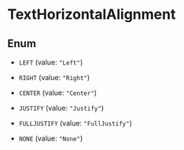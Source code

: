 
# TextHorizontalAlignment

## Enum


* `LEFT` (value: `"Left"`)

* `RIGHT` (value: `"Right"`)

* `CENTER` (value: `"Center"`)

* `JUSTIFY` (value: `"Justify"`)

* `FULLJUSTIFY` (value: `"FullJustify"`)

* `NONE` (value: `"None"`)



